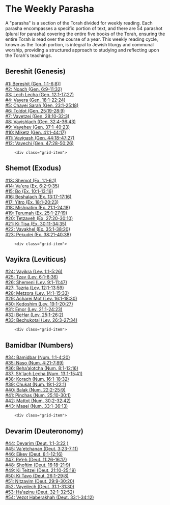 # The Weekly Parasha

A "parasha" is a section of the Torah divided for weekly reading. Each parasha encompasses a specific portion of text, and there are 54 parashot (plural for parasha) covering the entire five books of the Torah, ensuring the entire Torah is read over the course of a year. This weekly reading cycle, known as the Torah portion, is integral to Jewish liturgy and communal worship, providing a structured approach to studying and reflecting upon the Torah's teachings.

   <div class="grid-container">
        <div class="grid-item">
<h2>Bereshit (Genesis)</h2>
<a href="WeeklyParasha/01%20-%20Bereshit">#1: Bereshit (Gen. 1:1-6:8)]</a><br>
<a href="WeeklyParasha/02%20-%20Noach">#2: Noach (Gen. 6:9-11:32)</a><br>
<a href="WeeklyParasha/03%20-%20Lech%20Lecha">#3: Lech Lecha (Gen. 12:1-17:27)</a><br>
<a href="WeeklyParasha/04%20-%20Vayera">#4: Vayera (Gen. 18:1-22:24)</a><br>
<a href="WeeklyParasha/05%20-%20Chayei%20Sarah">#5: Chayei Sarah (Gen. 23:1-25:18)</a><br>
<a href="WeeklyParasha/06%20-%20Toldot">#6: Toldot (Gen. 25:19-28:9)</a><br>
<a href="WeeklyParasha/07%20-%20Vayetzei">#7: Vayetzei (Gen. 28:10-32:3)</a><br>
<a href="WeeklyParasha/08%20-%20Vayishlach">#8: Vayishlach (Gen. 32:4-36:43)</a><br>
<a href="WeeklyParasha/09%20-%20Vayehev">#9: Vayehev (Gen. 37:1-40:23)</a><br>
<a href="WeeklyParasha/10%20-%20Miketz">#10: Miketz (Gen. 41:1-44:17)</a><br>
<a href="WeeklyParasha/11%20-%20Vayigash">#11: Vayigash (Gen. 44:18-47:27)</a><br>
<a href="WeeklyParasha/12%20-%20Vayechi">#12: Vayechi (Gen. 47:28-50:26)</a>
        </div>
      
        <div class="grid-item">
<h2>Shemot (Exodus)</h2>

<a href="WeeklyParasha/13%20-%20Shemot">#13: Shemot (Ex. 1:1-6:1)</a><br>
<a href="WeeklyParasha/14%20-%20Va'era">#14: Va'era (Ex. 6:2-9:35)</a><br>
<a href="WeeklyParasha/15%20-%20Bo">#15: Bo (Ex. 10:1-13:16)</a><br>
<a href="WeeklyParasha/16%20-%20Beshalach">#16: Beshalach (Ex. 13:17-17:16)</a><br>
<a href="WeeklyParasha/17%20-%20Yitro">#17: Yitro (Ex. 18:1-20:23)</a><br>
<a href="WeeklyParasha/18%20-%20Mishpatim">#18: Mishpatim (Ex. 21:1-24:18)</a><br>
<a href="WeeklyParasha/19%20-%20Terumah">#19: Terumah (Ex. 25:1-27:19)</a><br>
<a href="WeeklyParasha/20%20-%20Tetzaveh">#20: Tetzaveh (Ex. 27:20-30:10)</a><br>
<a href="WeeklyParasha/21%20-%20Ki%20Tisa">#21: Ki Tisa (Ex. 30:11-34:35)</a><br>
<a href="WeeklyParasha/22%20-%20Vayakhel">#22: Vayakhel (Ex. 35:1-38:20)</a><br>
<a href="WeeklyParasha/23%20-%20Pekudei">#23: Pekudei (Ex. 38:21-40:38)</a>
        </div>
        
        <div class="grid-item">
<h2>Vayikra (Leviticus)</h2>

<a href="WeeklyParasha/24%20-%20Vayikra">#24: Vayikra (Lev. 1:1-5:26)</a><br>
<a href="WeeklyParasha/25%20-%20Tzav">#25: Tzav (Lev. 6:1-8:36)</a><br>
<a href="WeeklyParasha/26%20-%20Shemini">#26: Shemeni (Lev. 9:1-11:47)</a><br>
<a href="WeeklyParasha/27%20-%20Tazria">#27: Tazria (Lev. 12:1-13:59)</a><br>
<a href="WeeklyParasha/28%20-%20Metzora">#28: Metzora (Lev. 14:1-15:33)</a><br>
<a href="WeeklyParasha/29%20-%20Acharei%20Mot">#29: Acharei Mot (Lev. 16:1-18:30)</a><br>
<a href="WeeklyParasha/30%20-%20Kedoshim">#30: Kedoshim (Lev. 19:1-20:27)</a><br>
<a href="WeeklyParasha/31%20-%20Emor">#31: Emor (Lev. 21:1-24:23)</a><br>
<a href="WeeklyParasha/32%20-%20BeHar">#32: BeHar (Lev. 25:1-26:2)</a><br>
<a href="WeeklyParasha/33%20-%20Bechukotai">#33: Bechukotai (Lev. 26:3-27:34)</a><br>
</div>

        <div class="grid-item">
<h2>Bamidbar (Numbers)</h2>

<a href="WeeklyParasha/34%20-%20Bamidbar">#34: Bamidbar (Num. 1:1-4:20)</a><br>
<a href="WeeklyParasha/35%20-%20Naso">#35: Naso (Num. 4:21-7:89)</a><br>
<a href="WeeklyParasha/36%20-%20BehaAlotcha">#36: Beha’alotcha (Num. 8:1-12:16)</a><br>
<a href="WeeklyParasha/37%20-%20Shlach%20Lecha">#37: Sh'lach Lecha (Num. 13:1-15:41)</a><br>
<a href="WeeklyParasha/38%20-%20Korach">#38: Korach (Num. 16:1-18:32)</a><br>
<a href="WeeklyParasha/39%20-%20Chukat">#39: Chukat (Num. 19:1-22:1)</a><br>
<a href="WeeklyParasha/40%20-%20Balak">#40: Balak (Num. 22:2-25:9)</a><br>
<a href="WeeklyParasha/41%20-%20Pinchas">#41: Pinchas (Num. 25:10-30:1)</a><br>
<a href="WeeklyParasha/42%20-%20Mattot">#42: Mattot (Num. 30:2-32:42)</a><br>
<a href="WeeklyParasha/43%20-%20Masei">#43: Masei (Num. 33:1-36:13)</a><br>
</div>

        <div class="grid-item">
<h2>Devarim (Deuteronomy)</h2>

<a href="WeeklyParasha/44%20-%20Devarim">#44: Devarim (Deut. 1:1-3:22 )</a><br>
<a href="WeeklyParasha/45%20-%20Va'etchanan">#45: Va'etchanan (Deut. 3:23-7:11)</a><br>
<a href="WeeklyParasha/46%20-%20Eikev">#46: Eikev (Deut. 8:1-12:16)</a><br>
<a href="WeeklyParasha/47%20-%20Re'eh">#47: Re’eh (Deut. 11:26-16:17)</a><br>
<a href="WeeklyParasha/48%20-%20Shoftim">#48: Shoftim (Deut. 16:18-21:9)</a><br>
<a href="WeeklyParasha/49%20-%20Ki%20Teitzei">#49: Ki Teitzei (Deut. 21:10-25:19)</a><br>
<a href="WeeklyParasha/50%20-%20Ki%20Tavo">#50: Ki Tavo (Deut. 26:1-29:8)</a><br>
<a href="WeeklyParasha/51%20-%20Nitzavim">#51: Nitzavim (Deut. 29:9-30:20)</a><br>
<a href="WeeklyParasha/52%20-%20Vayeilech">#52: Vayeilech (Deut. 31:1-31:30)</a><br>
<a href="WeeklyParasha/53%20-%20Ha'azinu">#53: Ha'azinu (Deut. 32:1-32:52)</a><br>
<a href="WeeklyParasha/54%20-%20Vezot%20Haberakhah">#54: Vezot Haberakhah (Deut. 33:1-34:12)</a><br>
</div>

</div>

